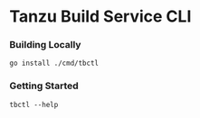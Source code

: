 # Tanzu Build Service CLI

### Building Locally

```
go install ./cmd/tbctl
```

### Getting Started
```
tbctl --help
```
